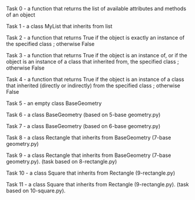Task 0 - a function that returns the list of available attributes and methods of an object

Task 1 - a class MyList that inherits from list

Task 2 - a function that returns True if the object is exactly an instance of the specified class ; otherwise False

Task 3 - a function that returns True if the object is an instance of, or if the object is an instance of a class that inherited from, the specified class ; otherwise False

Task 4 - a function that returns True if the object is an instance of a class that inherited (directly or indirectly) from the specified class ; otherwise False

Task 5 - an empty class BaseGeometry

Task 6 - a class BaseGeometry (based on 5-base geometry.py)

Task 7 - a class BaseGeometry (based on 6-base geometry.py)

Task 8 - a class Rectangle that inherits from BaseGeometry (7-base geometry.py)

Task 9 - a class Rectangle that inherits from BaseGeometry (7-base geometry.py). (task based on 8-rectangle.py)

Task 10 -  a class Square that inherits from Rectangle (9-rectangle.py)

Task 11 - a class Square that inherits from Rectangle (9-rectangle.py). (task based on 10-square.py).
